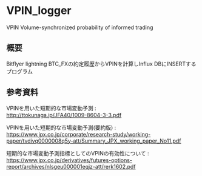 # VPIN_logger
VPIN  Volume-synchronized probability of informed trading  

  

## 概要
Bitflyer lightning BTC_FXの約定履歴からVPINを計算しInflux DBにINSERTするプログラム  
  
  
  
  
  


## 参考資料
VPINを用いた短期的な市場変動予測 :   
<http://ttokunaga.jp/JFA40/1009-8604-3-3.pdf>

VPINを用いた短期的な市場変動予測(要約版) :   
<https://www.jpx.co.jp/corporate/research-study/working-paper/tvdivq0000008q5y-att/Summary_JPX_working_paper_No11.pdf>  

短期的な市場変動予測指標としてのVPINの有効性について :   
<https://www.jpx.co.jp/derivatives/futures-options-report/archives/nlsgeu000001eqjz-att/rerk1602.pdf>  




